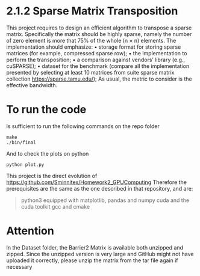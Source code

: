 # 2.1.2 Sparse Matrix Transposition
This project requires to design an efficient algorithm to transpose a sparse matrix. Specifically the
matrix should be highly sparse, namely the number of zero element is more that 75% of the whole
(n × n) elements. The implementation should emphasize:
• storage format for storing sparse matrices (for example, compressed sparse row);
• the implementation to perform the transposition;
• a comparison against vendors’ library (e.g., cuSPARSE);
• dataset for the benchmark (compare all the implementation presented by selecting at least 10
matrices from suite sparse matrix collection https://sparse.tamu.edu/);
As usual, the metric to consider is the effective bandwidth.

#   To run the code
Is sufficient to run the following commands on the repo folder
``` 
make
./bin/final
``` 
And to check the plots on python
``` 
python plot.py
``` 

This project is the direct evolution of https://github.com/Sminnitex/Homework2_GPUComputing
Therefore the prerequisites are the same as the one described in that repository, and are:

>   python3 equipped with matplotlib, pandas and numpy
>   cuda and the cuda toolkit
>   gcc and cmake

# Attention
In the Dataset folder, the Barrier2 Matrix is available both unzipped and zipped. Since the unzipped version is very large and GitHub might not have uploaded it correctly, please unzip the matrix from the tar file again if necessary